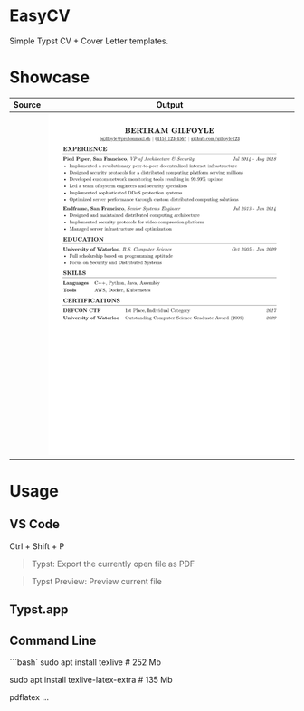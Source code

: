 # EasyCV

Simple Typst CV + Cover Letter templates.


# Showcase

| Source                  | Output                        |
| ----------------------- | ----------------------------- |
| [](/src/CV.typ?plain=1) | ![CV](/assets/samples/CV.png) |


# Usage

## VS Code

Ctrl + Shift + P

>Typst: Export the currently open file as PDF

>Typst Preview: Preview current file


## Typst.app


## Command Line


```bash`
sudo apt install texlive  # 252 Mb

sudo apt install texlive-latex-extra  # 135 Mb


pdflatex ...


```
